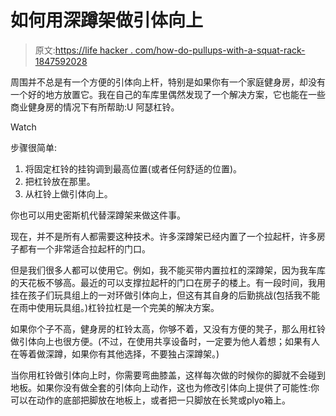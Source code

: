 # 如何用深蹲架做引体向上

> 原文:[https://life hacker . com/how-do-pullups-with-a-squat-rack-1847592028](https://lifehacker.com/how-to-do-pullups-with-a-squat-rack-1847592028)

周围并不总是有一个方便的引体向上杆，特别是如果你有一个家庭健身房，却没有一个好的地方放置它。我在自己的车库里偶然发现了一个解决方案，它也能在一些商业健身房的情况下有所帮助:U 阿瑟杠铃。

Watch

步骤很简单:

1.  将固定杠铃的挂钩调到最高位置(或者任何舒适的位置)。
2.  把杠铃放在那里。
3.  从杠铃上做引体向上。

你也可以用史密斯机代替深蹲架来做这件事。

现在，并不是所有人都需要这种技术。许多深蹲架已经内置了一个拉起杆，许多房子都有一个非常适合拉起杆的门口。

但是我们很多人都可以使用它。例如，我不能买带内置拉杠的深蹲架，因为我车库的天花板不够高。最近的可以支撑拉起杆的门口在房子的楼上。有一段时间，我用挂在孩子们玩具组上的一对环做引体向上，但这有其自身的后勤挑战(包括我不能在雨中使用玩具组。)杠铃拉杠是一个完美的解决方案。

如果你个子不高，健身房的杠铃太高，你够不着，又没有方便的凳子，那么用杠铃做引体向上也很方便。(不过，在使用共享设备时，一定要为他人着想；如果有人在等着做深蹲，如果你有其他选择，不要独占深蹲架。)

当你用杠铃做引体向上时，你需要弯曲膝盖，这样每次做的时候你的脚就不会碰到地板。如果你没有做全套的引体向上动作，这也为修改引体向上提供了可能性:你可以在动作的底部把脚放在地板上，或者把一只脚放在长凳或plyo箱上。